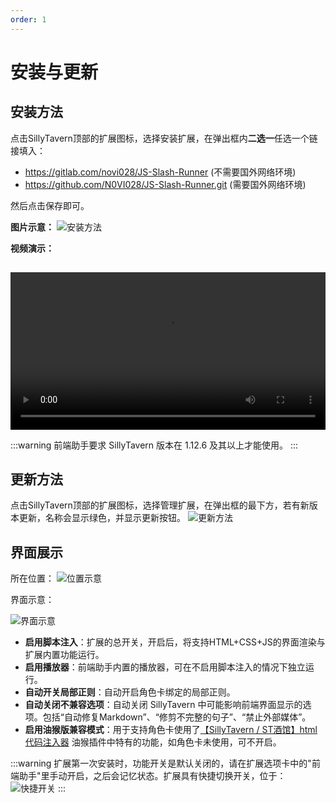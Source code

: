 ```yaml
---
order: 1
---
```


# 安装与更新

## 安装方法

点击SillyTavern顶部的扩展图标，选择安装扩展，在弹出框内**二选一**任选一个链接填入：
- https://gitlab.com/novi028/JS-Slash-Runner (不需要国外网络环境)
- https://github.com/N0VI028/JS-Slash-Runner.git (需要国外网络环境)

然后点击保存即可。

**图片示意：**
![安装方法](/安装方法.jpg)

**视频演示：**

<video width="100%" height="auto" controls style="margin-top: 15px;">
  <source src="https://gitgud.io/SmilingFace/tavern_resource/-/raw/main/前端助手/安装方法.mp4?inline=false" type="video/mp4">
  您的浏览器不支持 video 标签
</video>

:::warning
前端助手要求 SillyTavern 版本在 1.12.6 及其以上才能使用。
:::

## 更新方法

点击SillyTavern顶部的扩展图标，选择管理扩展，在弹出框的最下方，若有新版本更新，名称会显示绿色，并显示更新按钮。
![更新方法](/更新方法.jpg)

## 界面展示
所在位置：
![位置示意](/位置示意.jpg)

界面示意：

![界面示意](/界面示意.jpg)

- **启用脚本注入**：扩展的总开关，开启后，将支持HTML+CSS+JS的界面渲染与扩展内置功能运行。
- **启用播放器**：前端助手内置的播放器，可在不启用脚本注入的情况下独立运行。
- **自动开关局部正则**：自动开启角色卡绑定的局部正则。
- **自动关闭不兼容选项**：自动关闭 SillyTavern 中可能影响前端界面显示的选项。包括“自动修复Markdown”、“修剪不完整的句子”、“禁止外部媒体”。
- **启用油猴版兼容模式**：用于支持角色卡使用了[【SillyTavern / ST酒馆】html代码注入器](https://greasyfork.org/zh-CN/scripts/503174-sillytavern-st%E9%85%92%E9%A6%86-html%E4%BB%A3%E7%A0%81%E6%B3%A8%E5%85%A5%E5%99%A8) 油猴插件中特有的功能，如角色卡未使用，可不开启。

:::warning
扩展第一次安装时，功能开关是默认关闭的，请在扩展选项卡中的"前端助手"里手动开启，之后会记忆状态。扩展具有快捷切换开关，位于：
![快捷开关](/快捷开关.jpg)
:::